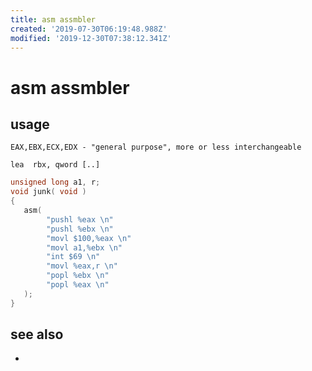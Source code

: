 ```yaml
---
title: asm assmbler
created: '2019-07-30T06:19:48.988Z'
modified: '2019-12-30T07:38:12.341Z'
---
```


# asm assmbler

## usage
```
EAX,EBX,ECX,EDX - "general purpose", more or less interchangeable

lea  rbx, qword [..]

```

```c
unsigned long a1, r;
void junk( void )
{
   asm(
        "pushl %eax \n"
        "pushl %ebx \n"
        "movl $100,%eax \n"
        "movl a1,%ebx \n"
        "int $69 \n"
        "movl %eax,r \n"
        "popl %ebx \n"
        "popl %eax \n"
   );
}
```

## see also
- 

